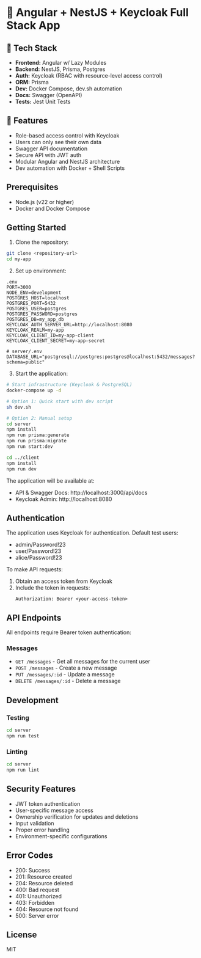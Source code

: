 # 🔐 Angular + NestJS + Keycloak Full Stack App

## 🧰 Tech Stack
- **Frontend:** Angular w/ Lazy Modules
- **Backend:** NestJS, Prisma, Postgres
- **Auth:** Keycloak (RBAC with resource-level access control)
- **ORM:** Prisma
- **Dev:** Docker Compose, dev.sh automation
- **Docs:** Swagger (OpenAPI)
- **Tests:** Jest Unit Tests

## 🏁 Features
- Role-based access control with Keycloak
- Users can only see their own data
- Swagger API documentation
- Secure API with JWT auth
- Modular Angular and NestJS architecture
- Dev automation with Docker + Shell Scripts

## Prerequisites

- Node.js (v22 or higher)
- Docker and Docker Compose

## Getting Started

1. Clone the repository:
```bash
git clone <repository-url>
cd my-app
```

2. Set up environment:
```env
.env
PORT=3000
NODE_ENV=development
POSTGRES_HOST=localhost
POSTGRES_PORT=5432
POSTGRES_USER=postgres
POSTGRES_PASSWORD=postgres
POSTGRES_DB=my_app_db
KEYCLOAK_AUTH_SERVER_URL=http://localhost:8080
KEYCLOAK_REALM=my-app
KEYCLOAK_CLIENT_ID=my-app-client
KEYCLOAK_CLIENT_SECRET=my-app-secret

# server/.env
DATABASE_URL="postgresql://postgres:postgres@localhost:5432/messages?schema=public"
```

3. Start the application:
```bash
# Start infrastructure (Keycloak & PostgreSQL)
docker-compose up -d

# Option 1: Quick start with dev script
sh dev.sh

# Option 2: Manual setup
cd server
npm install
npm run prisma:generate
npm run prisma:migrate 
npm run start:dev

cd ../client
npm install
npm run dev
```

The application will be available at:
- API & Swagger Docs: http://localhost:3000/api/docs
- Keycloak Admin: http://localhost:8080

## Authentication

The application uses Keycloak for authentication. Default test users:
- admin/Password!23
- user/Password!23
- alice/Password!23

To make API requests:
1. Obtain an access token from Keycloak
2. Include the token in requests:
   ```
   Authorization: Bearer <your-access-token>
   ```

## API Endpoints

All endpoints require Bearer token authentication:

### Messages
- `GET /messages` - Get all messages for the current user
- `POST /messages` - Create a new message
- `PUT /messages/:id` - Update a message
- `DELETE /messages/:id` - Delete a message

## Development

### Testing
```bash
cd server
npm run test
```

### Linting
```bash
cd server
npm run lint
```

## Security Features

- JWT token authentication
- User-specific message access
- Ownership verification for updates and deletions
- Input validation
- Proper error handling
- Environment-specific configurations

## Error Codes

- 200: Success
- 201: Resource created
- 204: Resource deleted
- 400: Bad request
- 401: Unauthorized
- 403: Forbidden
- 404: Resource not found
- 500: Server error

## License

MIT